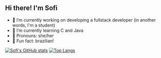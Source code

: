 ## Hi there! I'm Sofi

- 🧡 I’m currently working on developing a fullstack developer (in another words, I'm a student)
- 🤍 I’m currently learning C and Java
- 🩷 Pronouns: she/her
- 🪸 Fun fact: brazilian!

[![Sofi's GitHub stats](https://github-readme-stats.vercel.app/api?username=soficb14&show_icons=true&theme=tokyonight)](https://github.com/soficb14/github-readme-stats)
[![Top Langs](https://github-readme-stats.vercel.app/api/top-langs/?username=soficb14&hide_progress=true)](https://github.com/soficb14/github-readme-stats)
